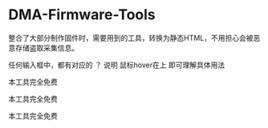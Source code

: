 # DMA-Firmware-Tools
整合了大部分制作固件时，需要用到的工具，转换为静态HTML，不用担心会被恶意存储盗取采集信息。

任何输入框中，都有对应的 ？ 说明 鼠标hover在上 即可理解具体用法

本工具完全免费

本工具完全免费

本工具完全免费
